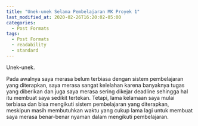 ```yaml
---
title: "Unek-unek Selama Pembelajaran MK Proyek 1"
last_modified_at: 2020-02-26T16:20:02-05:00
categories:
  - Post Formats
tags:
  - Post Formats
  - readability
  - standard
---
```


Unek-unek.

Pada awalnya saya merasa belum terbiasa dengan sistem pembelajaran yang diterapkan, saya merasa sangat kelelahan karena banyaknya tugas yang diberikan dan juga saya merasa sering dikejar deadline sehingga hal itu membuat saya sedikit tertekan. Tetapi, lama kelamaan saya mulai terbiasa dan bisa mengikuti sistem pembelajaran yang diterapkan, meskipun masih membutuhkan waktu yang cukup lama lagi untuk membuat saya merasa benar-benar nyaman dalam mengikuti pembelajaran. 